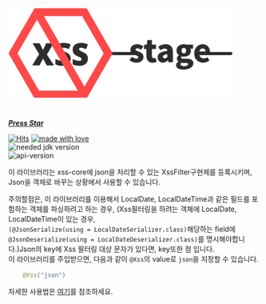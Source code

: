<img src = "https://raw.githubusercontent.com/xss-stage/.github/e5a1bfbfb1882be45ba42c58b27218830015004a/Frame%206.svg" width = "450" height = "auto"/>   

#  
   
[***Press Star***](https://github.com/xss-stage/xss-core/stargazers)   
   
[![Hits](https://hits.seeyoufarm.com/api/count/incr/badge.svg?url=https%3A%2F%2Fgithub.com%2Fxss-stage&count_bg=%23FF4848&title_bg=%232D2D2D&icon=&icon_color=%23E7E7E7&title=hits&edge_flat=false)](https://hits.seeyoufarm.com) [![made with love](https://camo.githubusercontent.com/c6c5b56fc051557203c6dffa4242b41b09ff22f6303da15e47162a5c1691e8a5/68747470733a2f2f696d672e736869656c64732e696f2f62616467652f4d616465253230776974682d4c6f76652d2d2545322539442541342d726564)](https://camo.githubusercontent.com/c6c5b56fc051557203c6dffa4242b41b09ff22f6303da15e47162a5c1691e8a5/68747470733a2f2f696d672e736869656c64732e696f2f62616467652f4d616465253230776974682d4c6f76652d2d2545322539442541342d726564)  
![needed jdk version](https://img.shields.io/badge/JDK-8-blue)   
![api-version](https://img.shields.io/badge/xss--extension--json-1.2.1-F29494)   

이 라이브러리는 xss-core에 json을 처리할 수 있는 XssFilter구현체를 등록시키며, Json을 객체로 바꾸는 상황에서 사용할 수 있습니다.    

주의할점은, 이 라이브러리를 이용해서 LocalDate, LocalDateTime과 같은 필드를 포함하는 객체를 파싱하려고 하는 경우, (Xss필터링을 하려는 객체에 LocalDate, LocalDateTime이 있는 경우,    
   `(@JsonSerialize(using = LocalDateSerializer.class)`해당하는 field에 `@JsonDeserialize(using = LocalDateDeserializer.class)`를 명시해야합니다.)Json의 key에 Xss 필터링 대상 문자가 있다면, key또한 점 입니다.     
이 라이브러리를 주입받으면, 다음과 같이 `@Xss`의 value로 `json`을 지정할 수 있습니다.   

``` Java
    @Xss("json")
```

자세한 사용법은 [여기](https://github.com/xss-stage)를 참조하세요.
